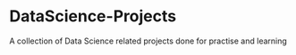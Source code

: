# DataScience-Projects
A collection of Data Science related projects done for practise and learning
